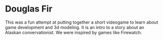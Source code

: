 # Douglas Fir

This was a fun attempt at putting together a short videogame to learn about game development and 3d modeling.
It is an intro to a story about an Alaskan convervationist. We were inspired by games like Firewatch.
